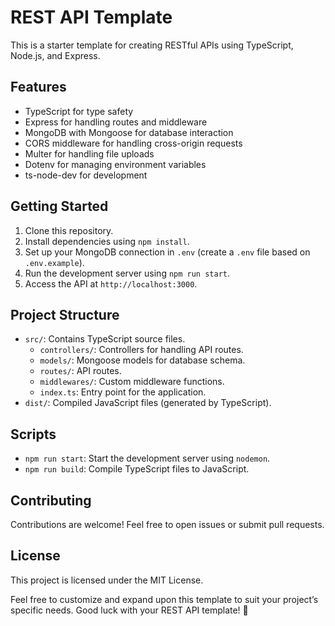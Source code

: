# REST API Template

This is a starter template for creating RESTful APIs using TypeScript, Node.js, and Express.

## Features

- TypeScript for type safety
- Express for handling routes and middleware
- MongoDB with Mongoose for database interaction
- CORS middleware for handling cross-origin requests
- Multer for handling file uploads
- Dotenv for managing environment variables
- ts-node-dev for development

## Getting Started

1. Clone this repository.
2. Install dependencies using `npm install`.
3. Set up your MongoDB connection in `.env` (create a `.env` file based on `.env.example`).
4. Run the development server using `npm run start`.
5. Access the API at `http://localhost:3000`.

## Project Structure

- `src/`: Contains TypeScript source files.
  - `controllers/`: Controllers for handling API routes.
  - `models/`: Mongoose models for database schema.
  - `routes/`: API routes.
  - `middlewares/`: Custom middleware functions.
  - `index.ts`: Entry point for the application.
- `dist/`: Compiled JavaScript files (generated by TypeScript).

## Scripts

- `npm run start`: Start the development server using `nodemon`.
- `npm run build`: Compile TypeScript files to JavaScript.

## Contributing

Contributions are welcome! Feel free to open issues or submit pull requests.

## License

This project is licensed under the MIT License.

Feel free to customize and expand upon this template to suit your project’s specific needs. Good luck with your REST API template! 🚀
